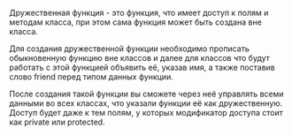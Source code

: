 Дружественная функция - это функция, что имеет доступ к полям и методам класса, при этом сама функция может быть создана вне класса.

Для создания дружественной функции необходимо прописать обыкновенную функцию вне классов
и далее для классов что будут работать с этой функцией объявить её, указав имя, а также поставив слово friend перед типом данных функции.

После создания такой функции вы сможете через неё управлять всеми данными во всех классах,
что указали функции её как дружественную. Доступ будет даже к тем полям, у которых модификатор доступа стоит как private или protected.

